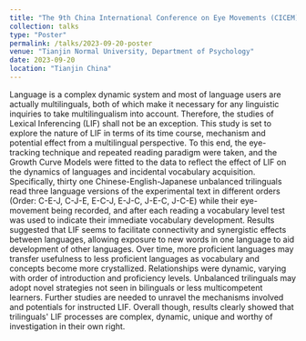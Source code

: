 ```yaml
---
title: "The 9th China International Conference on Eye Movements (CICEM)"
collection: talks
type: "Poster"
permalink: /talks/2023-09-20-poster
venue: "Tianjin Normal University, Department of Psychology"
date: 2023-09-20
location: "Tianjin China"
---
```


Language is a complex dynamic system and most of language users are actually multilinguals, both of which make it necessary for any linguistic inquiries to take multilingualism into account. Therefore, the studies of Lexical Inferencing (LIF) shall not be an exception. This study is set to explore the nature of LIF in terms of its time course, mechanism and potential effect from a multilingual perspective. To this end, the eye-tracking technique and repeated reading paradigm were taken, and the Growth Curve Models were fitted to the data to reflect the effect of LIF on the dynamics of languages and incidental vocabulary acquisition. Specifically, thirty one Chinese-English-Japanese unbalanced trilinguals read three language versions of the experimental text in different orders (Order: C-E-J, C-J-E, E-C-J, E-J-C, J-E-C, J-C-E) while their eye-movement being recorded, and after each reading a vocabulary level test was used to indicate their immediate vocabulary development. Results suggested that LIF seems to facilitate connectivity and synergistic effects between languages, allowing exposure to new words in one language to aid development of other languages. Over time, more proficient languages may transfer usefulness to less proficient languages as vocabulary and concepts become more crystallized. Relationships were dynamic, varying with order of introduction and proficiency levels. Unbalanced trilinguals may adopt novel strategies not seen in bilinguals or less multicompetent learners. Further studies are needed to unravel the mechanisms involved and potentials for instructed LIF. Overall though, results clearly showed that trilinguals' LIF processes are complex, dynamic, unique and worthy of investigation in their own right.
